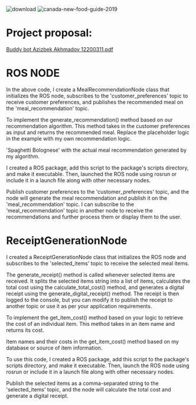 


![download](https://github.com/Azizbek-Akhmadov/SMS-MS/assets/81019633/ca862022-e55f-425a-b760-74209e4989b3)
![canada-new-food-guide-2019](https://github.com/Azizbek-Akhmadov/SMS-MS/assets/81019633/7e783dc1-470c-4e25-acf8-f334829c83c3)

# Project proposal: 

[Buddy bot Azizbek Akhmadov 12200311.pdf](https://github.com/Azizbek-Akhmadov/SMS-MS/files/11645401/Buddy.bot.Azizbek.Akhmadov.12200311.pdf)


# ROS NODE

In the above code, I create a MealRecommendationNode class that initializes the ROS node, subscribes to the 'customer_preferences' topic to receive customer preferences, and publishes the recommended meal on the 'meal_recommendation' topic.

To implement the generate_recommendation() method based on our recommendation algorithm. This method takes in the customer preferences as input and returns the recommended meal. Replace the placeholder logic in the example with my own recommendation logic.

 'Spaghetti Bolognese' with the actual meal recommendation generated by my algorithm.

I created a ROS package, add this script to the package's scripts directory, and make it executable. Then, launched the ROS node using rosrun or include it in a launch file along with other necessary nodes.

 Publish customer preferences to the 'customer_preferences' topic, and the node will generate the meal recommendation and publish it on the 'meal_recommendation' topic. I can subscribe to the 'meal_recommendation' topic in another node to receive the recommendations and further process them or display them to the user.
 
 # ReceiptGenerationNode
 
 I created a ReceiptGenerationNode class that initializes the ROS node and subscribes to the 'selected_items' topic to receive the selected meal items.

The generate_receipt() method is called whenever selected items are received. It splits the selected items string into a list of items, calculates the total cost using the calculate_total_cost() method, and generates a digital receipt using the generate_digital_receipt() method. The receipt is then logged to the console, but you can modify it to publish the receipt to another topic or use it as per your application requirements.

To implement the get_item_cost() method based on your logic to retrieve the cost of an individual item. This method takes in an item name and returns its cost.

Item names and their costs in the get_item_cost() method based on my database or source of item information.

To use this code, I created a ROS package, add this script to the package's scripts directory, and make it executable. Then, launch the ROS node using rosrun or include it in a launch file along with other necessary nodes.

Publish the selected items as a comma-separated string to the 'selected_items' topic, and the node will calculate the total cost and generate a digital receipt.
